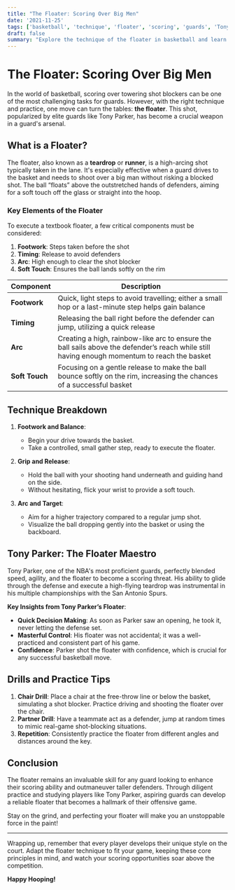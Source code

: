 ```yaml
---
title: "The Floater: Scoring Over Big Men"
date: '2021-11-25'
tags: ['basketball', 'technique', 'floater', 'scoring', 'guards', 'Tony Parker', 'shot blockers', 'skills', 'tips', 'coaching']
draft: false
summary: "Explore the technique of the floater in basketball and learn how guards like Tony Parker mastered this move to score over taller defenders."
---
```


# The Floater: Scoring Over Big Men

In the world of basketball, scoring over towering shot blockers can be one of the most challenging tasks for guards. However, with the right technique and practice, one move can turn the tables: **the floater**. This shot, popularized by elite guards like Tony Parker, has become a crucial weapon in a guard's arsenal.

## What is a Floater?

The floater, also known as a **teardrop** or **runner**, is a high-arcing shot typically taken in the lane. It's especially effective when a guard drives to the basket and needs to shoot over a big man without risking a blocked shot. The ball “floats” above the outstretched hands of defenders, aiming for a soft touch off the glass or straight into the hoop.

### Key Elements of the Floater

To execute a textbook floater, a few critical components must be considered:
1. **Footwork**: Steps taken before the shot
2. **Timing**: Release to avoid defenders
3. **Arc**: High enough to clear the shot blocker
4. **Soft Touch**: Ensures the ball lands softly on the rim

| **Component**    | **Description**                                                                                                                                 |
|------------------|-------------------------------------------------------------------------------------------------------------------------------------------------|
| **Footwork**     | Quick, light steps to avoid travelling; either a small hop or a last-minute step helps gain balance                                             |
| **Timing**       | Releasing the ball right before the defender can jump, utilizing a quick release                                                                |
| **Arc**          | Creating a high, rainbow-like arc to ensure the ball sails above the defender’s reach while still having enough momentum to reach the basket    |
| **Soft Touch**   | Focusing on a gentle release to make the ball bounce softly on the rim, increasing the chances of a successful basket                          |

## Technique Breakdown

1. **Footwork and Balance**:
   - Begin your drive towards the basket.
   - Take a controlled, small gather step, ready to execute the floater.

2. **Grip and Release**:
   - Hold the ball with your shooting hand underneath and guiding hand on the side.
   - Without hesitating, flick your wrist to provide a soft touch.

3. **Arc and Target**:
   - Aim for a higher trajectory compared to a regular jump shot.
   - Visualize the ball dropping gently into the basket or using the backboard.

## Tony Parker: The Floater Maestro

Tony Parker, one of the NBA's most proficient guards, perfectly blended speed, agility, and the floater to become a scoring threat. His ability to glide through the defense and execute a high-flying teardrop was instrumental in his multiple championships with the San Antonio Spurs.

**Key Insights from Tony Parker’s Floater**:
- **Quick Decision Making**: As soon as Parker saw an opening, he took it, never letting the defense set.
- **Masterful Control**: His floater was not accidental; it was a well-practiced and consistent part of his game.
- **Confidence**: Parker shot the floater with confidence, which is crucial for any successful basketball move.

## Drills and Practice Tips

1. **Chair Drill**: Place a chair at the free-throw line or below the basket, simulating a shot blocker. Practice driving and shooting the floater over the chair.
2. **Partner Drill**: Have a teammate act as a defender, jump at random times to mimic real-game shot-blocking situations.
3. **Repetition**: Consistently practice the floater from different angles and distances around the key.

## Conclusion

The floater remains an invaluable skill for any guard looking to enhance their scoring ability and outmaneuver taller defenders. Through diligent practice and studying players like Tony Parker, aspiring guards can develop a reliable floater that becomes a hallmark of their offensive game.

Stay on the grind, and perfecting your floater will make you an unstoppable force in the paint!

---

Wrapping up, remember that every player develops their unique style on the court. Adapt the floater technique to fit your game, keeping these core principles in mind, and watch your scoring opportunities soar above the competition.

**Happy Hooping!**
```